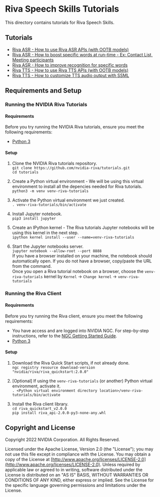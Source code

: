 # Riva Speech Skills Tutorials

This directory contains tutorials for Riva Speech Skills.

## Tutorials

- [Riva ASR - How to use Riva ASR APIs (with OOTB models)](asr-python-basics.ipynb)
- [Riva ASR - How to boost specific words at run-time - Ex: Contact List, Meeting participants](asr-python-advanced-wordboosting.ipynb)
- [Riva ASR - How to improve recognition for specific words](asr-how-to-improve-recognition-for-specific-words.md)
- [Riva TTS - How to use Riva TTS APIs (with OOTB models)](tts-python-basics.ipynb)
- [Riva TTS - How to customize TTS audio output with SSML](tts-python-advanced-customizationwithssml.ipynb)


## Requirements and Setup

### Running the NVIDIA Riva Tutorials

#### Requirements
Before you try running the NVIDIA Riva tutorials, ensure you meet the following requirements: 
- [Python 3](https://www.python.org/download/releases/3.0/) 

#### Setup
1. Clone the NVIDIA Riva tutorials repository.  
``git clone https://github.com/nvidia-riva/tutorials.git``  
``cd tutorials``

2. Create a Python virtual environment - We will be using this virtual environment to install all the depencies needed for Riva tutorials.  
``python3 -m venv venv-riva-tutorials``

3. Activate the Python virtual environment we just created.  
``. venv-riva-tutorials/bin/activate``

4. Install Jupyter notebook.  
``pip3 install jupyter``  

5. Create an IPython kernel - The Riva tutorials Jupyter notebooks will be using this kernel in the next step.  
``ipython kernel install --user --name=venv-riva-tutorials``

6. Start the Jupyter notebooks server.  
``jupyter notebook --allow-root --port 8888``  
If you have a browser installed on your machine, the notebook should automatically open. If you do not have a browser, copy/paste the URL from the command.  
Once you open a Riva tutorial notebook on a browser, choose the `venv-riva-tutorials` kernel by `Kernel` -> `Change kernel` -> `venv-riva-tutorials`

### Running the Riva Client

#### Requirements
Before you try running the Riva client, ensure you meet the following requirements: 
- You have access and are logged into NVIDIA NGC. For step-by-step instructions, refer to the [NGC Getting Started Guide](https://docs.nvidia.com/ngc/ngc-overview/index.html#registering-activating-ngc-account).
- [Python 3](https://www.python.org/download/releases/3.0/) 

#### Setup
1. Download the Riva Quick Start scripts, if not already done.  
``ngc registry resource download-version "nvidia/riva/riva_quickstart:2.0.0"``

2. [Optional] If using the `venv-riva-tutorials` (or another) Python virtual environment, activate it.  
``. <Python virtual environment directory location>/venv-riva-tutorials/bin/activate``

3. Install the Riva client library.  
``cd riva_quickstart_v2.0.0``  
``pip install riva_api-2.0.0-py3-none-any.whl``

## Copyright and License
Copyright 2022 NVIDIA Corporation. All Rights Reserved.

Licensed under the Apache License, Version 2.0 (the "License"); you may not use this file except in compliance with the License. You may obtain a copy of the License at [http://www.apache.org/licenses/LICENSE-2.0](http://www.apache.org/licenses/LICENSE-2.0). Unless required by applicable law or agreed to in writing, software distributed under the License is distributed on an "AS IS" BASIS, WITHOUT WARRANTIES OR CONDITIONS OF ANY KIND, either express or implied. See the License for the specific language governing permissions and limitations under the License.
